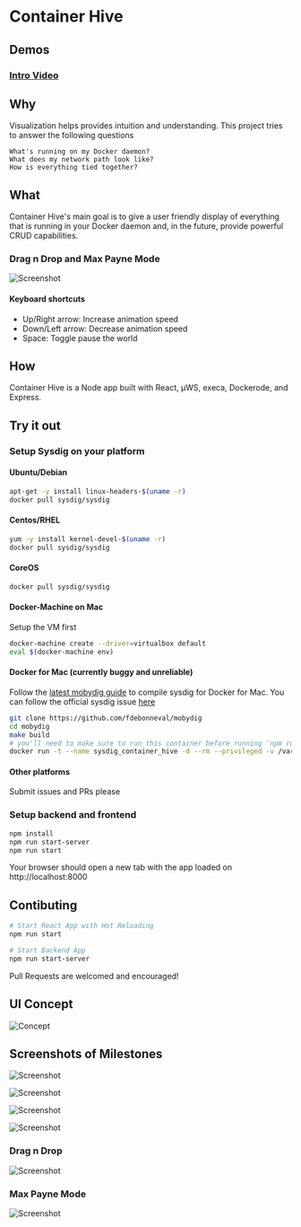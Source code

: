 # Container Hive

## Demos
### [Intro Video](https://www.youtube.com/watch?v=DsBqEI_JHa0)

## Why

Visualization helps provides intuition and understanding. This project tries to answer the following questions

    What's running on my Docker daemon?
    What does my network path look like?
    How is everything tied together?

## What

Container Hive's main goal is to give a user friendly display of everything that is running in your Docker daemon and, in the future, provide powerful CRUD capabilities.

### Drag n Drop and Max Payne Mode

![Screenshot](public/images/container-hive-hex-grid.gif)

#### Keyboard shortcuts

* Up/Right arrow: Increase animation speed
* Down/Left arrow: Decrease animation speed
* Space: Toggle pause the world

## How

Container Hive is a Node app built with React, µWS, execa, Dockerode, and Express.

## Try it out

### Setup Sysdig on your platform

#### Ubuntu/Debian

```bash
apt-get -y install linux-headers-$(uname -r)
docker pull sysdig/sysdig
```

#### Centos/RHEL

```bash
yum -y install kernel-devel-$(uname -r)
docker pull sysdig/sysdig
```

#### CoreOS

```bash
docker pull sysdig/sysdig
```

#### Docker-Machine on Mac

Setup the VM first

```bash
docker-machine create --driver=virtualbox default
eval $(docker-machine env)
```

#### Docker for Mac (currently buggy and unreliable)

Follow the [latest mobydig guide](https://github.com/fdebonneval/mobydig) to compile sysdig for Docker for Mac. You can follow the official sysdig issue [here](https://github.com/draios/sysdig/issues/637)

```bash
git clone https://github.com/fdebonneval/mobydig
cd mobydig
make build
# you'll need to make sure to run this container before running `npm run start-server` which will match the container name and listen to its logs
docker run -t --name sysdig_container_hive -d --rm --privileged -v /var/run/docker.sock:/host/var/run/docker.sock -v /dev:/host/dev -v /proc:/host/proc:ro -v /lib/modules:/host/lib/modules:ro -v /usr:/host/usr:ro -v /usr/bin/docker:/usr/bin/docker:ro mobydig:dev sysdig -pc evt.type=accept
```

#### Other platforms

Submit issues and PRs please

### Setup backend and frontend

```bash
npm install
npm run start-server
npm run start
```

Your browser should open a new tab with the app loaded on http://localhost:8000

## Contibuting

```bash
# Start React App with Hot Reloading
npm run start

# Start Backend App
npm run start-server
```

Pull Requests are welcomed and encouraged!

## UI Concept

![Concept](public/images/ComponentConcept.png)

## Screenshots of Milestones

![Screenshot](public/images/ScreenShot2016-08-13-10.53.33AM.png)

![Screenshot](public/images/network_request.gif)

![Screenshot](public/images/network_request2.gif)

![Screenshot](public/images/colored-particles.gif)

### Drag n Drop

![Screenshot](public/images/hexgrid.gif)

### Max Payne Mode

![Screenshot](public/images/max-payne.gif)